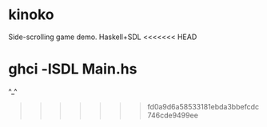 kinoko
======

Side-scrolling game demo. Haskell+SDL
<<<<<<< HEAD

ghci -lSDL Main.hs
=======
^_^


>>>>>>> fd0a9d6a58533181ebda3bbefcdc746cde9499ee
